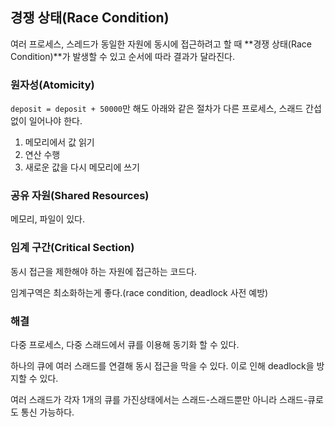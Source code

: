 ## 경쟁 상태(Race Condition)

여러 프로세스, 스레드가 동일한 자원에 동시에 접근하려고 할 때 **경쟁 상태(Race Condition)**가 발생할 수 있고 순서에 따라 결과가 달라진다.

### 원자성(Atomicity)

`deposit = deposit + 50000`만 해도 아래와 같은 절차가 다른 프로세스, 스래드 간섭 없이 일어나야 한다.

1. 메모리에서 값 읽기
2. 연산 수행
3. 새로운 값을 다시 메모리에 쓰기

### 공유 자원(Shared Resources)

메모리, 파일이 있다.

### 임계 구간(Critical Section)

동시 접근을 제한해야 하는 자원에 접근하는 코드다.

임계구역은 최소화하는게 좋다.(race condition, deadlock 사전 예방)

### 해결

다중 프로세스, 다중 스래드에서 큐를 이용해 동기화 할 수 있다.

하나의 큐에 여러 스래드를 연결해 동시 접근을 막을 수 있다. 이로 인해 deadlock을 방지할 수 있다.

여러 스래드가 각자 1개의 큐를 가진상태에서는 스래드-스래드뿐만 아니라 스래드-큐로도 통신 가능하다.
